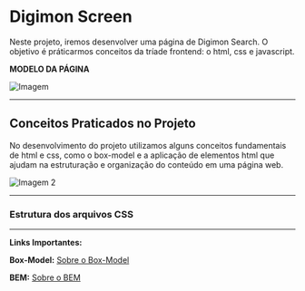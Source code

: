 # Digimon Screen

Neste projeto, iremos desenvolver uma página de Digimon Search. O objetivo é práticarmos conceitos da tríade frontend: o html, css e javascript.

**MODELO DA PÁGINA**

![Imagem](https://i.imgur.com/sZstEdN.jpg)  

___________________________________________________________________

## Conceitos Praticados no Projeto

No desenvolvimento do projeto utilizamos alguns conceitos fundamentais de html e css, como o box-model e a aplicação de elementos html que ajudam na estruturação e organização do conteúdo em uma página web.

![Imagem 2](https://i.imgur.com/IE0VKrC.jpg)
___________________________________________________________________

### Estrutura dos arquivos CSS


____________________________________________________________________

**Links Importantes:**

**Box-Model:** [Sobre o Box-Model](https://developer.mozilla.org/pt-BR/docs/Web/CSS/CSS_box_model/Introduction_to_the_CSS_box_model)

**BEM:** [Sobre o BEM](https://desenvolvimentoparaweb.com/css/bem/)